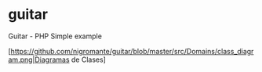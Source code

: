 # guitar
Guitar - PHP Simple example

[https://github.com/nigromante/guitar/blob/master/src/Domains/class_diagram.png|Diagramas de Clases]

